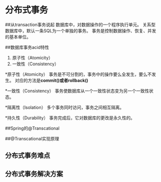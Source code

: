 # 分布式事务

##从transaction事务说起
数据库中，对数据操作的一个程序执行单元。
关系型数据库中，默认一条SQL为一个单独的事务。
事务是控制数据操作、恢复、并发的基本单位。
 
##数据库事务acid特性

1. 原子性（Atomicity）
2. 一致性（Consistency）

*原子性（Atomicity）
事务是不可分割的，事务中的操作要么全发生，要么不发生。
对应的方法是**commit()**或者**rollback()**

*一致性（Consistency）
事务使数据库从一个一致性状态变为另一个一致性状态。

*隔离性（Isolation）
多个事务同时访问，事务之间相互隔离。

*持久性（Durability）
事务完成后，它对数据库的更改是永久性的。

##Spring的@Transcational

##@Transcational实现原理

## 分布式事务难点

## 分布式事务解决方案